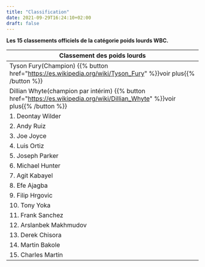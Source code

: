 ```yaml
---
title: "Classification"
date: 2021-09-29T16:24:10+02:00
draft: false
---
```

**Les 15 classements officiels de la catégorie poids lourds WBC.**

| Classement des poids lourds|
|--|
|Tyson Fury(Champion)  {{% button href="https://es.wikipedia.org/wiki/Tyson_Fury" %}}voir plus{{% /button %}}
Dillian Whyte(champion par intérim) {{% button href="https://es.wikipedia.org/wiki/Dillian_Whyte" %}}voir plus{{% /button %}}|
|1. Deontay Wilder|  
|2. Andy Ruiz|  
|3. Joe Joyce|  
|4. Luis Ortiz|  
|5. Joseph Parker|  
|6. Michael Hunter|  
|7. Agit Kabayel|  
|8. Efe Ajagba|  
|9. Filip Hrgovic|  
|10. Tony Yoka|  
|11. Frank Sanchez|  
|12. Arslanbek Makhmudov|  
|13. Derek Chisora|  
|14. Martin Bakole|  
|15. Charles Martin|

